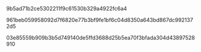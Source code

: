 9b5ad71b2ce5302211f9c61530b329a4922fc6a4


961beb059958092d7f6820e77b3bf9fe1bf6c04d8350a643bd867dc9921372d5

03e85559b909b3b5d749140de5ffd3688d25b5ea70f3bfada304d43897528910
